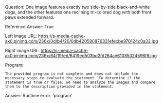 Question: One image features exactly two side-by-side black-and-white dogs, and the other features one reclining tri-colored dog with both front paws extended forward.

Reference Answer: True

Left image URL: https://s-media-cache-ak0.pinimg.com/236x/0d/b4/20/0db420590876331efecbe970124c0a33.jpg

Right image URL: https://s-media-cache-ak0.pinimg.com/236x/64/19/ed/6419ed503bd2fd264ae61085324596f8.jpg

Program:

```
The provided program is not complete and does not include the necessary steps to evaluate the statement. To determine if the statement is true or false, we need to analyze the images and compare them to the description provided in the statement.
```
Answer: Runtime error: 'program'


